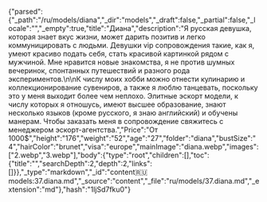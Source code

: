 {"parsed":{"_path":"/ru/models/diana","_dir":"models","_draft":false,"_partial":false,"_locale":"","_empty":true,"title":"Диана","description":"Я русская девушка, которая знает вкус жизни, может дарить позитив и легко коммуницировать с людьми. Девушки vip сопровождения такие, как я, умеют красиво подать себя, стать красивой картинкой рядом с мужчиной. Мне нравится новые знакомства, я не против шумных вечеринок, спонтанных путешествий и разного рода экспериментов.\n\nК числу моих хобби можно отнести кулинарию и коллекционирование сувениров, а также я люблю танцевать, поскольку это у меня выходит более чем неплохо. Элитные эскорт модели, к числу которых я отношусь, имеют высшее образование, знают несколько языков (кроме русского, я знаю английский) и обучены манерам. Чтобы заказать меня в сопровождение свяжитесь с менеджером эскорт-агентства.","Price":"От 1000$","height":"176","weight":"52","age":"27","folder":"diana","bustSize":"4","hairColor":"brunet","visa":"europe","mainImage":"diana.webp","images":["2.webp","3.webp"],"body":{"type":"root","children":[],"toc":{"title":"","searchDepth":2,"depth":2,"links":[]}},"_type":"markdown","_id":"content:ru:models:37.diana.md","_source":"content","_file":"ru/models/37.diana.md","_extension":"md"},"hash":"1ljSd7fku0"}